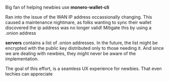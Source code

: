 Big fan of helping newbies use **monero-wallet-cli**

Ran into the issue of the WAN IP address occassionally changing. This caused a maintenance nightmare, as folks wanting to sync their wallet discovered the ip address was no longer valid! Mitigate this by using a .onion address

**servers** contains a list of .onion addresses. In the future, the list might be encrypted with the public key distributed only to those needing it. And since we are dealing with newbies, they might never be aware of the implementation.

The goal of this effort, is a seamless UX experience for newbies. That even techies can appreciate

